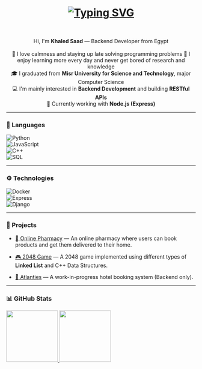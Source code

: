 
<h1 align="center">
  <a href="https://git.io/typing-svg"><img src="https://readme-typing-svg.demolab.com?font=Fira+Code&weight=600&size=24&pause=1000&color=60F733&center=true&vCenter=true&width=435&lines=Hey+there%2C+Developer!+%F0%9F%91%A9%E2%80%8D%F0%9F%92%BB%F0%9F%91%A8%E2%80%8D%F0%9F%92%BB;This+is+khaled+saad....;Nice+to+meet+you" alt="Typing SVG" /></a>
</h1>

<br>
<p align="center">  
  Hi, I'm <b>Khaled Saad</b> — Backend Developer from Egypt  
  <br><br>  
  🌙 I love calmness and staying up late solving programming problems  
  📖 I enjoy learning more every day and never get bored of research and knowledge  
  <br>  
  🎓 I graduated from <b>Misr University for Science and Technology</b>, major Computer Science  
  <br>  
  💻 I'm mainly interested in <b>Backend Development</b> and building <b>RESTful APIs</b>  
  <br>  
  🚀 Currently working with <b>Node.js (Express)</b>  
</p>  

---

### 🚀 Languages  
![Python](https://img.shields.io/badge/-Python-181717?logo=Python&logoColor=3776AB)  
![JavaScript](https://img.shields.io/badge/-JavaScript-181717?logo=JavaScript&logoColor=F7DF1E)  
![C++](https://img.shields.io/badge/-C++-181717?logo=C%2b%2b&logoColor=00599C)  
![SQL](https://img.shields.io/badge/-SQL-181717?logo=MySQL&logoColor=4479A1)  

---

### ⚙️ Technologies  
![Docker](https://img.shields.io/badge/-Docker-181717?logo=Docker&logoColor=2496ED)  
![Express](https://img.shields.io/badge/-Express-181717?logo=express&logoColor=white)  
![Django](https://img.shields.io/badge/-Django-181717?logo=django&logoColor=092E20)  

---

### 📂 Projects  

- [💊 Online Pharmacy](https://github.com/khaledsaad17/online-pharmacy-project/tree/main) — An online pharmacy where users can book products and get them delivered to their home.  

- [🎮 2048 Game](https://github.com/khaledsaad17/project-game-2048/tree/main) — A 2048 game implemented using different types of **Linked List** and C++ Data Structures.  

- [🏨 Atlanties](https://github.com/khaledsaad17/Atlanties_private_test) — A work-in-progress hotel booking system (Backend only).  

---

### 📊 GitHub Stats  
<a href="https://github.com/khaledsaad17">  
  <img height="137px" src="https://github-readme-stats.vercel.app/api?username=khaledsaad17&hide_title=true&hide_border=true&show_icons=true&count_private=true&theme=dark" />  
  <img height="137px" src="https://github-readme-stats.vercel.app/api/top-langs/?username=khaledsaad17&hide=html&hide_title=true&hide_border=true&layout=compact&langs_count=6&theme=dark" />  
</a>  
